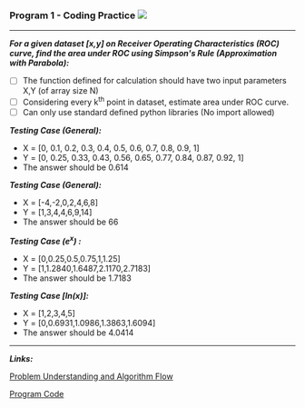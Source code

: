 ### Program 1 - Coding Practice ![](https://img.shields.io/badge/Level-Medium-yellow)

---------------------------------------------------------------------------------------------------------------------------------------------------

***For a given dataset [x,y] on Receiver Operating Characteristics (ROC) curve, find the area under ROC using Simpson's Rule (Approximation with Parabola):***

- [ ] The function defined for calculation should have two input parameters X,Y (of array size N)
- [ ] Considering every k<sup>th</sup> point in dataset, estimate area under ROC curve.
- [ ] Can only use standard defined python libraries (No import allowed)

***Testing Case (General):***

* X = [0, 0.1, 0.2, 0.3, 0.4, 0.5, 0.6, 0.7, 0.8, 0.9, 1]
* Y = [0, 0.25, 0.33, 0.43, 0.56, 0.65, 0.77, 0.84, 0.87, 0.92, 1]
* The answer should be 0.614

***Testing Case (General):***

* X = [-4,-2,0,2,4,6,8]
* Y = [1,3,4,4,6,9,14]
* The answer should be 66

***Testing Case (e<sup>x</sup>) :***

* X = [0,0.25,0.5,0.75,1,1.25]
* Y = [1,1.2840,1.6487,2.1170,2.7183]
* The answer should be 1.7183

***Testing Case [ln(x)]:***

* X = [1,2,3,4,5]
* Y = [0,0.6931,1.0986,1.3863,1.6094]
* The answer should be 4.0414

------------------------------------------------------------------------------------------------------------------------------------------------

***Links:***

[Problem Understanding and Algorithm Flow](https://github.com/worklifesg/Daily-Coding-Challenges-Practice/blob/main/Mathematics/Program%201%20-%20Simpson's%20Rule/1_Problem_Understanding_Algorithm.md)

[Program Code](https://github.com/worklifesg/Daily-Coding-Challenges-Practice/blob/main/Mathematics/Program%201%20-%20Simpson's%20Rule/2_Program1_Code.py)
